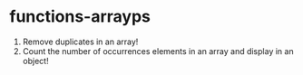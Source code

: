 # functions-arrayps
1. Remove duplicates in an array!
2. Count the number of occurrences elements in an array and display in an object!
